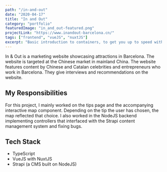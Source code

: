 ```yaml
---
path: "/in-and-out"
date: "2020-04-17"
title: "In and Out"
category: "portfolio"
featuredImage: "in_and_out-featured.png"
projectLink: "https://www.inandout-barcelona.cn/"
tags: ["frontend", "vueJS", "nuxtJS"]
excerpt: "Basic introduction to containers, to get you up to speed with the latest developments in Docker"
---
```


In & Out is a marketing website showcasing attractions in Barcelona. The website is targeted at the Chinese market in mainland China. The website features content by Chinese and Catalan celebrities and entrepreneurs who work in Barcelona. They give interviews and recommendations on the website.

## My Responsibilities

For this project, I mainly worked on the tips page and the accompanying interactive map component. Depending on the tip the user has chosen, the map reflected that choice. I also worked in the NodeJS backend implementing controllers that interfaced with the Strapi content management system and fixing bugs.

## Tech Stack

- TypeScript
- VueJS with NuxtJS
- Strapi (a CMS built on NodeJS)
